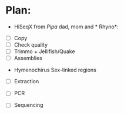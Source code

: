 # Plan:

- HiSeqX from *Pipa* dad, mom and * Rhyno*: 
- [ ] Copy 
- [ ] Check quality 
- [ ] Trimmo + Jellifish/Quake
- [ ] Assemblies

- Hymenochirus Sex-linked regions
- [ ] Extraction
- [ ] PCR
- [ ] Sequencing

